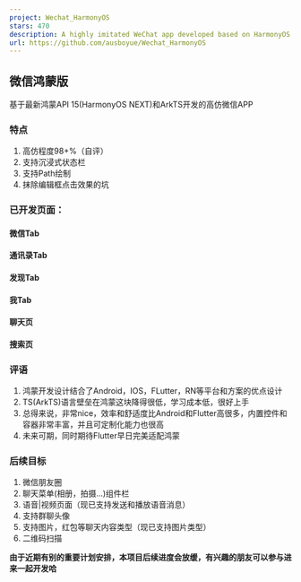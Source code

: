 ```yaml
---
project: Wechat_HarmonyOS
stars: 470
description: A highly imitated WeChat app developed based on HarmonyOS NEXT |  基于鸿蒙OS NEXT开发的高仿微信APP
url: https://github.com/ausboyue/Wechat_HarmonyOS
---
```


微信鸿蒙版
-----

基于最新鸿蒙API 15(HarmonyOS NEXT)和ArkTS开发的高仿微信APP

### 特点

1.  高仿程度98+%（自评）
2.  支持沉浸式状态栏
3.  支持Path绘制
4.  抹除编辑框点击效果的坑

### 已开发页面：

#### 微信Tab

#### 通讯录Tab

#### 发现Tab

#### 我Tab

#### 聊天页

#### 搜索页

### 评语

1.  鸿蒙开发设计结合了Android，IOS，FLutter，RN等平台和方案的优点设计
2.  TS(ArkTS)语言壁垒在鸿蒙这块降得很低，学习成本低，很好上手
3.  总得来说，非常nice，效率和舒适度比Android和Flutter高很多，内置控件和容器非常丰富，并且可定制化能力也很高
4.  未来可期，同时期待Flutter早日完美适配鸿蒙

### 后续目标

1.  微信朋友圈
2.  聊天菜单(相册，拍摄...)组件栏
3.  语音|视频页面（现已支持发送和播放语音消息）
4.  支持群聊头像
5.  支持图片，红包等聊天内容类型（现已支持图片类型）
6.  二维码扫描

**由于近期有别的重要计划安排，本项目后续进度会放缓，有兴趣的朋友可以参与进来一起开发哈**
